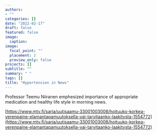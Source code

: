 ```yaml
---
authors:
- ""
categories: []
date: "2022-02-17"
draft: false
featured: false
image:
  caption: 
image:
  focal_point: ""
  placement: 2
  preview_only: false  
projects: []
subtitle: ""
summary: " "
tags: []
title: "Hypertension in News" 
---
```


Professor Teemu Niiranen emphesized importance of appropriate medication and healthy life style in morning news.

[https://www.mtv.fi/sarja/uutisaamu-33001003008/hoituuko-korkea-verenpaine-elamantapamuutoksella-vai-tarvitaanko-laakitysta-1554772](https://www.mtv.fi/sarja/uutisaamu-33001003008/hoituuko-korkea-verenpaine-elamantapamuutoksella-vai-tarvitaanko-laakitysta-1554772)

